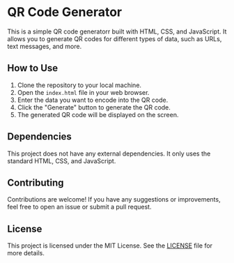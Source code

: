 # QR Code Generator

This is a simple QR code generatorr built with HTML, CSS, and JavaScript. It allows you to generate QR codes for different types of data, such as URLs, text messages, and more.

## How to Use

1. Clone the repository to your local machine.
2. Open the `index.html` file in your web browser.
3. Enter the data you want to encode into the QR code.
4. Click the "Generate" button to generate the QR code.
5. The generated QR code will be displayed on the screen.

## Dependencies

This project does not have any external dependencies. It only uses the standard HTML, CSS, and JavaScript.

## Contributing

Contributions are welcome! If you have any suggestions or improvements, feel free to open an issue or submit a pull request.

## License

This project is licensed under the MIT License. See the [LICENSE](./LICENSE) file for more details.
